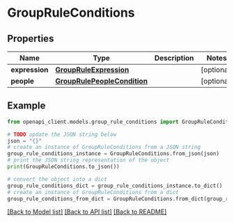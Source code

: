 # GroupRuleConditions


## Properties

Name | Type | Description | Notes
------------ | ------------- | ------------- | -------------
**expression** | [**GroupRuleExpression**](GroupRuleExpression.md) |  | [optional] 
**people** | [**GroupRulePeopleCondition**](GroupRulePeopleCondition.md) |  | [optional] 

## Example

```python
from openapi_client.models.group_rule_conditions import GroupRuleConditions

# TODO update the JSON string below
json = "{}"
# create an instance of GroupRuleConditions from a JSON string
group_rule_conditions_instance = GroupRuleConditions.from_json(json)
# print the JSON string representation of the object
print(GroupRuleConditions.to_json())

# convert the object into a dict
group_rule_conditions_dict = group_rule_conditions_instance.to_dict()
# create an instance of GroupRuleConditions from a dict
group_rule_conditions_from_dict = GroupRuleConditions.from_dict(group_rule_conditions_dict)
```
[[Back to Model list]](../README.md#documentation-for-models) [[Back to API list]](../README.md#documentation-for-api-endpoints) [[Back to README]](../README.md)



